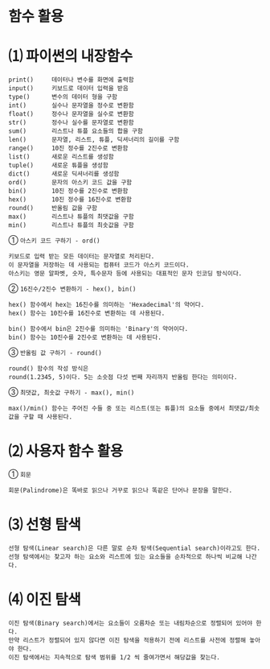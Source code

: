 # 함수 활용
# ⑴ 파이썬의 내장함수
```
print()     데이터나 변수를 화면에 출력함
input()     키보드로 데이터 입력을 받음
type()      변수의 데이터 형을 구함
int()       실수나 문자열을 정수로 변환함
float()     정수나 문자열을 실수로 변환함
str()       정수나 실수를 문자열로 변환함
sum()       리스트나 튜플 요소들의 합을 구함
len()       문자열, 리스트, 튜플, 딕셔너리의 길이를 구함
range()     10진 정수를 2진수로 변환함
list()      새로운 리스트를 생성함
tuple()     새로운 튜플을 생성함
dict()      새로운 딕셔너리를 생성함
ord()       문자의 아스키 코드 값을 구함
bin()       10진 정수를 2진수로 변환함
hex()       10진 정수를 16진수로 변환함
round()     반올림 값을 구함
max()       리스트나 튜플의 최댓값을 구함
min()       리스트나 튜플의 최솟값을 구함
```
① ```아스키 코드 구하기 - ord()```      
```
키보드로 입력 받는 모든 데이터는 문자열로 처리된다.     
이 문자열을 저장하는 데 사용되는 컴퓨터 코드가 아스키 코드이다.     
아스키는 영문 알파벳, 숫자, 특수문자 등에 사용되는 대표적인 문자 인코딩 방식이다.
```
② ```16진수/2진수 변환하기 - hex(), bin()```
```
hex() 함수에서 hex는 16진수를 의미하는 'Hexadecimal'의 약어다.      
hex() 함수는 10진수를 16진수로 변환하는 데 사용된다.

bin() 함수에서 bin은 2진수를 의미하는 'Binary'의 약어이다.      
bin() 함수는 10진수를 2진수로 변환하는 데 사용된다.
```
③ ```반올림 값 구하기 - round()```
```
round() 함수의 작성 방식은      
round(1.2345, 5)이다. 5는 소숫점 다섯 번째 자리까지 반올림 한다는 의미이다.
```
③ ```최댓값, 최솟값 구하기 - max(), min()```
```
max()/min() 함수는 주어진 수들 중 또는 리스트(또는 튜플)의 요소들 중에서 최댓값/최솟값을 구할 때 사용된다.
```
# ⑵ 사용자 함수 활용
① ```회문```
```
회문(Palindrome)은 똑바로 읽으나 거꾸로 읽으나 똑같은 단어나 문장을 말한다.
``` 
# ⑶ 선형 탐색
```
선형 탐색(Linear search)은 다른 말로 순차 탐색(Sequential search)이라고도 한다.         
선형 탐색에서는 찾고자 하는 요소와 리스트에 있는 요소들을 순차적으로 하나씩 비교해 나간다.
```
# ⑷ 이진 탐색
```
이진 탐색(Binary search)에서는 요소들이 오름차순 또는 내림차순으로 정렬되어 있어야 한다.        
만약 리스트가 정렬되어 있지 않다면 이진 탐색을 적용하기 전에 리스트를 사전에 정렬해 놓아야 한다.        
이진 탐색에서는 지속적으로 탐색 범위를 1/2 씩 줄여가면서 해당값을 찾는다.
```